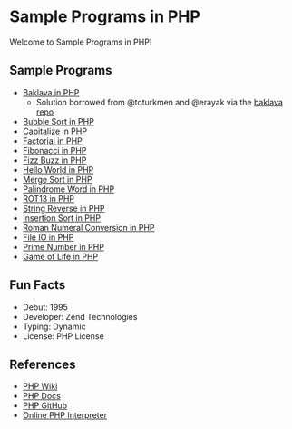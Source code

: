 # Sample Programs in PHP

Welcome to Sample Programs in PHP!

## Sample Programs

- [Baklava in PHP][8]
  - Solution borrowed from @toturkmen and @erayak via the [baklava repo][1]
- [Bubble Sort in PHP][12]
- [Capitalize in PHP][16]
- [Factorial in PHP][13]
- [Fibonacci in PHP][9]
- [Fizz Buzz in PHP][3]
- [Hello World in PHP][2]
- [Merge Sort in PHP][14]
- [Palindrome Word in PHP][11]
- [ROT13 in PHP][15]
- [String Reverse in PHP][10]
- [Insertion Sort in PHP][17]
- [Roman Numeral Conversion in PHP][18]
- [File IO in PHP][19]
- [Prime Number in PHP][20]
- [Game of Life in PHP][21]

## Fun Facts

- Debut: 1995
- Developer: Zend Technologies
- Typing: Dynamic
- License: PHP License

## References

- [PHP Wiki][4]
- [PHP Docs][5]
- [PHP GitHub][6]
- [Online PHP Interpreter][7]

[1]: https://github.com/toturkmen/baklava
[2]: https://therenegadecoder.com/code/hello-world-in-php/
[3]: https://github.com/TheRenegadeCoder/sample-programs/issues/402
[4]: https://en.wikipedia.org/wiki/PHP
[5]: http://www.php.net/
[6]: https://github.com/php/php-src
[7]: http://www.runphponline.com/
[8]: https://github.com/TheRenegadeCoder/sample-programs/issues/431
[9]: https://github.com/TheRenegadeCoder/sample-programs/issues/941
[10]: https://github.com/TheRenegadeCoder/sample-programs/issues/1117
[11]: https://github.com/TheRenegadeCoder/sample-programs/issues/1121
[12]: https://github.com/TheRenegadeCoder/sample-programs/issues/1175
[13]: https://github.com/TheRenegadeCoder/sample-programs/issues/1520
[14]: https://www.w3resource.com/php-exercises/searching-and-sorting-algorithm/searching-and-sorting-algorithm-exercise-17.php
[15]: https://github.com/TheRenegadeCoder/sample-programs/issues/1530
[16]: https://github.com/TheRenegadeCoder/sample-programs/issues/1533
[17]: https://github.com/TheRenegadeCoder/sample-programs/issues/1524
[18]: https://github.com/TheRenegadeCoder/sample-programs/issues/1532
[19]: https://github.com/TheRenegadeCoder/sample-programs/issues/1528
[20]: https://github.com/TheRenegadeCoder/sample-programs/issues/1522
[21]: https://github.com/TheRenegadeCoder/sample-programs/issues/1518
